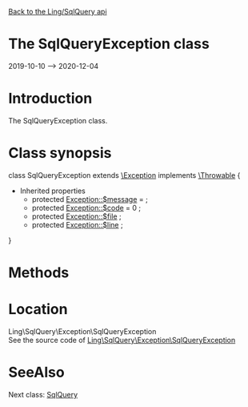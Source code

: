 [Back to the Ling/SqlQuery api](https://github.com/lingtalfi/SqlQuery/blob/master/doc/api/Ling/SqlQuery.md)



The SqlQueryException class
================
2019-10-10 --> 2020-12-04






Introduction
============

The SqlQueryException class.



Class synopsis
==============


class <span class="pl-k">SqlQueryException</span> extends [\Exception](http://php.net/manual/en/class.exception.php) implements [\Throwable](http://php.net/manual/en/class.throwable.php) {

- Inherited properties
    - protected  [Exception::$message](#property-message) =  ;
    - protected  [Exception::$code](#property-code) = 0 ;
    - protected  [Exception::$file](#property-file) ;
    - protected  [Exception::$line](#property-line) ;

}






Methods
==============






Location
=============
Ling\SqlQuery\Exception\SqlQueryException<br>
See the source code of [Ling\SqlQuery\Exception\SqlQueryException](https://github.com/lingtalfi/SqlQuery/blob/master/Exception/SqlQueryException.php)



SeeAlso
==============
Next class: [SqlQuery](https://github.com/lingtalfi/SqlQuery/blob/master/doc/api/Ling/SqlQuery/SqlQuery.md)<br>
